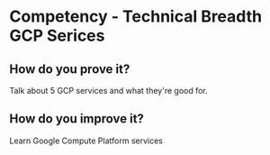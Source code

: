 # Competency - Technical Breadth GCP Serices

## How do you prove it?

Talk about 5 GCP services and what they're good for.

## How do you improve it?
Learn Google Compute Platform services


